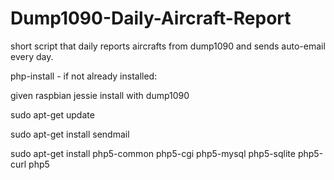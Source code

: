 # Dump1090-Daily-Aircraft-Report

short script that daily reports aircrafts from dump1090 and sends auto-email every day.

php-install - if not already installed:    

given raspbian jessie install with dump1090

sudo apt-get update

sudo apt-get install sendmail

sudo apt-get install php5-common php5-cgi php5-mysql php5-sqlite php5-curl php5
